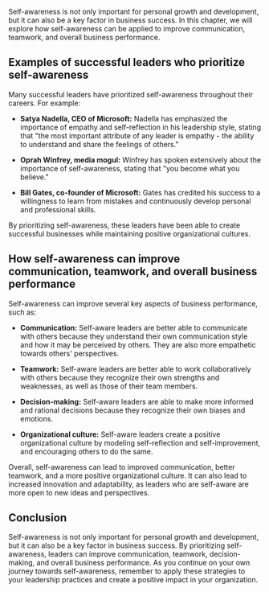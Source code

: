 
Self-awareness is not only important for personal growth and development, but it can also be a key factor in business success. In this chapter, we will explore how self-awareness can be applied to improve communication, teamwork, and overall business performance.

Examples of successful leaders who prioritize self-awareness
------------------------------------------------------------

Many successful leaders have prioritized self-awareness throughout their careers. For example:

* **Satya Nadella, CEO of Microsoft:** Nadella has emphasized the importance of empathy and self-reflection in his leadership style, stating that "the most important attribute of any leader is empathy - the ability to understand and share the feelings of others."

* **Oprah Winfrey, media mogul:** Winfrey has spoken extensively about the importance of self-awareness, stating that "you become what you believe."

* **Bill Gates, co-founder of Microsoft:** Gates has credited his success to a willingness to learn from mistakes and continuously develop personal and professional skills.

By prioritizing self-awareness, these leaders have been able to create successful businesses while maintaining positive organizational cultures.

How self-awareness can improve communication, teamwork, and overall business performance
----------------------------------------------------------------------------------------

Self-awareness can improve several key aspects of business performance, such as:

* **Communication:** Self-aware leaders are better able to communicate with others because they understand their own communication style and how it may be perceived by others. They are also more empathetic towards others' perspectives.

* **Teamwork:** Self-aware leaders are better able to work collaboratively with others because they recognize their own strengths and weaknesses, as well as those of their team members.

* **Decision-making:** Self-aware leaders are able to make more informed and rational decisions because they recognize their own biases and emotions.

* **Organizational culture:** Self-aware leaders create a positive organizational culture by modeling self-reflection and self-improvement, and encouraging others to do the same.

Overall, self-awareness can lead to improved communication, better teamwork, and a more positive organizational culture. It can also lead to increased innovation and adaptability, as leaders who are self-aware are more open to new ideas and perspectives.

Conclusion
----------

Self-awareness is not only important for personal growth and development, but it can also be a key factor in business success. By prioritizing self-awareness, leaders can improve communication, teamwork, decision-making, and overall business performance. As you continue on your own journey towards self-awareness, remember to apply these strategies to your leadership practices and create a positive impact in your organization.
